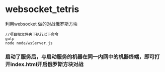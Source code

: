 # websocket_tetris
利用websocket 做的对战俄罗斯方块

```
//项目根文件夹下执行以下命令
gulp
node node/wsServer.js
```
### 启动了服务后，与启动服务的机器在同一内网中的机器终端，即可打开index.html开启俄罗斯方块对战
